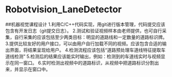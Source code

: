 # Robotvision_LaneDetector
##机器视觉课程设计
1.利用C/C++代码实现，用git进行版本管理，代码提交应该包含有开发日志（git提交日志）。
2.测试和验证视频样本由老师提供，也可自行采集，自行采集的应该包括至少两类目标：明显的道路线和一定数量的道路标识牌。
3.提供比较友好的用户接口，可以由用户自行加载不同的视频。应该包含合适的输出界面，将结果呈现给用户。
4.检测流程应该包括“道路预处理车道线特征提取车道线检测”
5.检测后的结果应该能实时输出，例如：检测到的车道线实时与视频显示在同一窗口。
6.实时检测出视频中的道路标识，从视频中把道路标识分割出来，并显示在窗口中。
